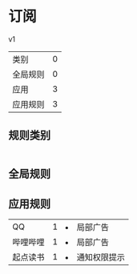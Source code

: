 # 订阅

v1

|||
| - |:-:|
|类别|0|
|全局规则|0|
|应用|3|
|应用规则|3|

## 规则类别

|||
| - |:-:|


## 全局规则



## 应用规则

||||
| - |:-:|-|
|QQ|1|<li>局部广告|
|哔哩哔哩|1|<li>局部广告|
|起点读书|1|<li>通知权限提示|
